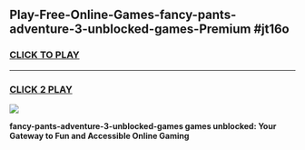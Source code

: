 
## Play-Free-Online-Games-fancy-pants-adventure-3-unblocked-games-Premium #jt16o
<h3>
<a href="https://premium.freeplayer.one?title=fancy-pants-adventure-3-unblocked-games&ref=8M">CLICK TO PLAY</a></h3>
<hr>

<h3>
<a href="https://premium.freeplayer.one?title=fancy-pants-adventure-3-unblocked-games&ref=8M">CLICK 2 PLAY</a>
  
</h3>

<a href="https://premium.freeplayer.one?title=fancy-pants-adventure-3-unblocked-games&ref=8M"><img src="https://clearcache.store/games.png"></a>


**fancy-pants-adventure-3-unblocked-games games unblocked: Your Gateway to Fun and Accessible Online Gaming**
